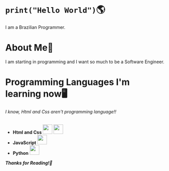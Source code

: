 # ``print("Hello World")``🌎
I am a Brazilian Programmer.

# About Me📜
I am starting in programming and I want so much to be a Software Engineer.

# Programming Languages I'm learning now🖥️
###### I know, Html and Css aren't programming language!!
* **Html and Css** <img src="https://cdn-icons-png.flaticon.com/512/5968/5968267.png" width="30px"> <img src="https://cdn-icons-png.flaticon.com/512/5968/5968242.png" width="30px">
* **JavaScript** <img src="https://upload.wikimedia.org/wikipedia/commons/thumb/9/99/Unofficial_JavaScript_logo_2.svg/640px-Unofficial_JavaScript_logo_2.svg.png" width="30px">
* **Python** <img src="https://images.icon-icons.com/112/PNG/512/python_18894.png" width="30px">

***Thanks for Reading!🙏***

